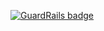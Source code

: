 
[![GuardRails badge](https://badges.production.guardrails.io/ileossa/monPetitCadie.svg)](https://www.guardrails.io)
